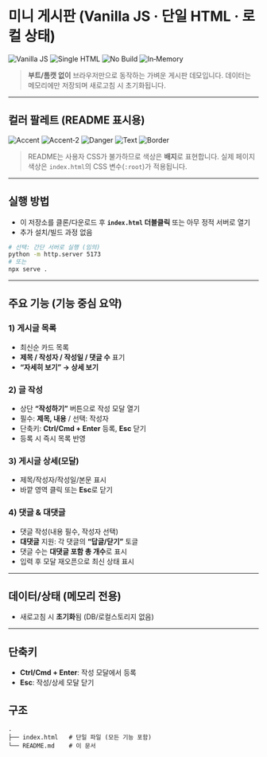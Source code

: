 # 미니 게시판 (Vanilla JS · 단일 HTML · 로컬 상태)

![Vanilla JS](https://img.shields.io/badge/Vanilla_JS-Yes-2F6DF6?style=flat)
![Single HTML](https://img.shields.io/badge/Single_File-index.html-22C55E?style=flat)
![No Build](https://img.shields.io/badge/Build-None-64748B?style=flat)
![In‑Memory](https://img.shields.io/badge/Storage-In_Memory-EF4444?style=flat)

> **부트/톰캣 없이** 브라우저만으로 동작하는 가벼운 게시판 데모입니다. 데이터는 메모리에만 저장되며 새로고침 시 초기화됩니다.

---

## 컬러 팔레트 (README 표시용)

![Accent](https://img.shields.io/badge/Accent-2F6DF6?style=flat\&labelColor=2F6DF6\&color=2F6DF6)
![Accent‑2](https://img.shields.io/badge/Accent%E2%80%912-22C55E?style=flat\&labelColor=22C55E\&color=22C55E)
![Danger](https://img.shields.io/badge/Danger-EF4444?style=flat\&labelColor=EF4444\&color=EF4444)
![Text](https://img.shields.io/badge/Text-1B1C1F?style=flat\&labelColor=1B1C1F\&color=1B1C1F)
![Border](https://img.shields.io/badge/Border-E5E7EB?style=flat\&labelColor=E5E7EB\&color=E5E7EB)

> README는 사용자 CSS가 불가하므로 색상은 **배지**로 표현합니다. 실제 페이지 색상은 `index.html`의 CSS 변수(`:root`)가 적용됩니다.

---

## 실행 방법

* 이 저장소를 클론/다운로드 후 **`index.html` 더블클릭** 또는 아무 정적 서버로 열기
* 추가 설치/빌드 과정 없음

```bash
# 선택: 간단 서버로 실행 (임의)
python -m http.server 5173
# 또는
npx serve .
```
---

## 주요 기능 (기능 중심 요약)

### 1) 게시글 목록

* 최신순 카드 목록
* **제목 / 작성자 / 작성일 / 댓글 수** 표기
* **“자세히 보기” → 상세 보기**

### 2) 글 작성

* 상단 **“작성하기”** 버튼으로 작성 모달 열기
* 필수: **제목, 내용** / 선택: 작성자
* 단축키: **Ctrl/Cmd + Enter** 등록, **Esc** 닫기
* 등록 시 즉시 목록 반영

### 3) 게시글 상세(모달)

* 제목/작성자/작성일/본문 표시
* 바깥 영역 클릭 또는 **Esc**로 닫기

### 4) 댓글 & 대댓글

* 댓글 작성(내용 필수, 작성자 선택)
* **대댓글** 지원: 각 댓글의 **“답글/닫기”** 토글
* 댓글 수는 **대댓글 포함 총 개수**로 표시
* 입력 후 모달 재오픈으로 최신 상태 표시

---

## 데이터/상태 (메모리 전용)

* 새로고침 시 **초기화**됨 (DB/로컬스토리지 없음)
---

## 단축키

* **Ctrl/Cmd + Enter**: 작성 모달에서 등록
* **Esc**: 작성/상세 모달 닫기

## 구조

```
.
├── index.html   # 단일 파일 (모든 기능 포함)
└── README.md    # 이 문서
```
